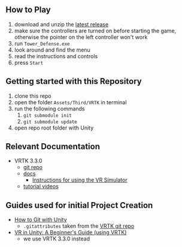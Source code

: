 ## How to Play
1. download and unzip the [latest release](../../releases/latest)
1. make sure the controllers are turned on before starting the game, otherwise the pointer on the left controller won't work
1. run `Tower_Defense.exe`
1. look around and find the menu
1. read the instructions and controls
1. press `Start`

## Getting started with this Repository
1. clone this repo
1. open the folder `Assets/Third/VRTK` in terminal
1. run the following commands
    1. `git submodule init`
    1. `git submodule update`
1. open repo root folder with Unity

## Relevant Documentation
- VRTK 3.3.0
    - [git repo](https://github.com/ExtendRealityLtd/VRTK/tree/3.3.0)
    - [docs](https://vrtoolkit.readme.io/v3.3.0)
        - [Instructions for using the VR Simulator](https://vrtoolkit.readme.io/docs/getting-started#section-vr-simulator)
    - [tutorial videos](https://www.youtube.com/channel/UCWRk-LEMUNoZxUmY1wO7DBQ/search?query=vrtk+v3)

## Guides used for initial Project Creation
- [How to Git with Unity](https://thoughtbot.com/blog/how-to-git-with-unity)
    - `.gitattributes` taken from the [VRTK git repo](https://github.com/ExtendRealityLtd/VRTK/blob/master/.gitattributes)
- [VR in Unity: A Beginner's Guide (using VRTK)](https://learn.unity.com/project/vr-in-unity-a-beginner-s-guide)
    - we use VRTK 3.3.0 instead
